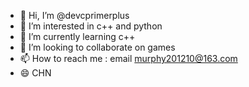 - 👋 Hi, I’m @devcprimerplus
- 👀 I’m interested in c++ and python
- 🌱 I’m currently learning c++
- 💞️ I’m looking to collaborate on games
- 📫 How to reach me : email murphy201210@163.com
- 😄 CHN

<!---
devcprimerplus/devcprimerplus is a ✨ special ✨ repository because its `README.md` (this file) appears on your GitHub profile.
You can click the Preview link to take a look at your changes.
--->
